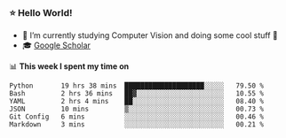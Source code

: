 ### ⭐️ Hello World!

<!--
**hologerry/hologerry** is a ✨ _special_ ✨ repository because its `README.md` (this file) appears on your GitHub profile.

Here are some ideas to get you started:

- 🔭 I’m currently working and studying on Computer Vision
- 🌱 I’m currently learning at Peking University
- 💬 Ask me about 
- 📫 How to reach me: E-mail
- 😄 Pronouns: he/his
- ⚡ Fun fact: Music is the Power
-->


- 🔭 I’m currently studying Computer Vision and doing some cool stuff 🤖
- 🎓 [Google Scholar](https://scholar.google.com/citations?user=3ykqW9wAAAAJ&hl=en)


📊 **This week I spent my time on**

<!--START_SECTION:waka-->

```text
Python       19 hrs 38 mins  ████████████████████░░░░░   79.50 %
Bash         2 hrs 36 mins   ██▓░░░░░░░░░░░░░░░░░░░░░░   10.55 %
YAML         2 hrs 4 mins    ██░░░░░░░░░░░░░░░░░░░░░░░   08.40 %
JSON         10 mins         ▒░░░░░░░░░░░░░░░░░░░░░░░░   00.73 %
Git Config   6 mins          ░░░░░░░░░░░░░░░░░░░░░░░░░   00.46 %
Markdown     3 mins          ░░░░░░░░░░░░░░░░░░░░░░░░░   00.21 %
```

<!--END_SECTION:waka-->
